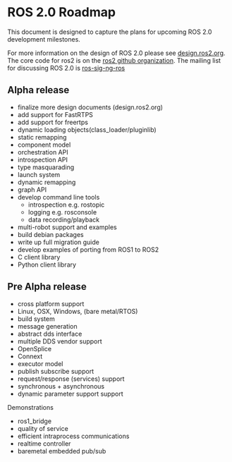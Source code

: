 # ROS 2.0 Roadmap

This document is designed to capture the plans for upcoming ROS 2.0 development milestones. 

For more information on the design of ROS 2.0 please see [design.ros2.org](http://design.ros2.org). 
The core code for ros2 is on the [ros2 github organization](https://github.com/ros2). The mailing list for discussing ROS 2.0 is [ros-sig-ng-ros](https://groups.google.com/d/forum/ros-sig-ng-ros)

## Alpha release

- finalize more design documents (design.ros2.org)
- add support for FastRTPS
- add support for freertps
- dynamic loading objects(class_loader/pluginlib)
- static remapping
- component model
 - orchestration API
 - introspection API
- type masquarading
- launch system
- dynamic remapping
- graph API
- develop command line tools
  - introspection e.g. rostopic
  - logging e.g. rosconsole
  - data recording/playback
- multi-robot support and examples
- build debian packages
- write up full migration guide
- develop examples of porting from ROS1 to ROS2
- C client library
- Python client library

## Pre Alpha release

- cross platform support
 - Linux, OSX, Windows, (bare metal/RTOS)
- build system
- message generation
- abstract dds interface
 - multiple DDS vendor support
  - OpenSplice
  - Connext
- executor model
- publish subscribe support
- request/response (services) support
 - synchronous + asynchronous
- dynamic parameter support support

Demonstrations
- ros1_bridge
- quality of service
- efficient intraprocess communications
- realtime controller
- baremetal embedded pub/sub
